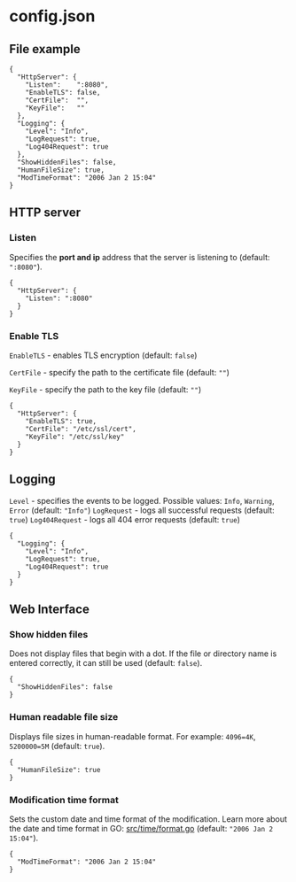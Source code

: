 # config.json
## File example
```
{
  "HttpServer": {
    "Listen":    ":8080",
    "EnableTLS": false,
    "CertFile":  "",
    "KeyFile":   ""
  },
  "Logging": {
  	"Level": "Info",
  	"LogRequest": true,
  	"Log404Request": true
  },
  "ShowHiddenFiles": false,
  "HumanFileSize": true,
  "ModTimeFormat": "2006 Jan 2 15:04"
}
```

## HTTP server
### Listen
Specifies the **port and ip** address that the server is listening to (default: `":8080"`).

```
{
  "HttpServer": {
    "Listen": ":8080"
  }
}

```

### Enable TLS
`EnableTLS` - enables TLS encryption (default: `false`)

`CertFile` - specify the path to the certificate file (default: `""`)

`KeyFile` - specify the path to the key file (default: `""`)

```
{
  "HttpServer": {
    "EnableTLS": true,
    "CertFile": "/etc/ssl/cert",
    "KeyFile": "/etc/ssl/key"
  }
}

```

## Logging
`Level` - specifies the events to be logged. Possible values: `Info`, `Warning`, `Error` (default: `"Info"`)
`LogRequest` - logs all successful requests (default: `true`)
`Log404Request` - logs all 404 error requests (default: `true`)

```
{
  "Logging": {
  	"Level": "Info",
  	"LogRequest": true,
  	"Log404Request": true
  }
}
```

## Web Interface
### Show hidden files
Does not display files that begin with a dot. If the file or directory name is entered correctly, it can still be used (default: `false`).

```
{
  "ShowHiddenFiles": false
}

```

### Human readable file size
Displays file sizes in human-readable format. For example: `4096=4K`, `5200000=5M` (default: `true`).

```
{
  "HumanFileSize": true
}

```

### Modification time format
Sets the custom date and time format of the modification. Learn more about the date and time format in GO: [src/time/format.go](https://golang.org/src/time/format.go) (default: `"2006 Jan 2 15:04"`).

```
{
  "ModTimeFormat": "2006 Jan 2 15:04"
}

```
